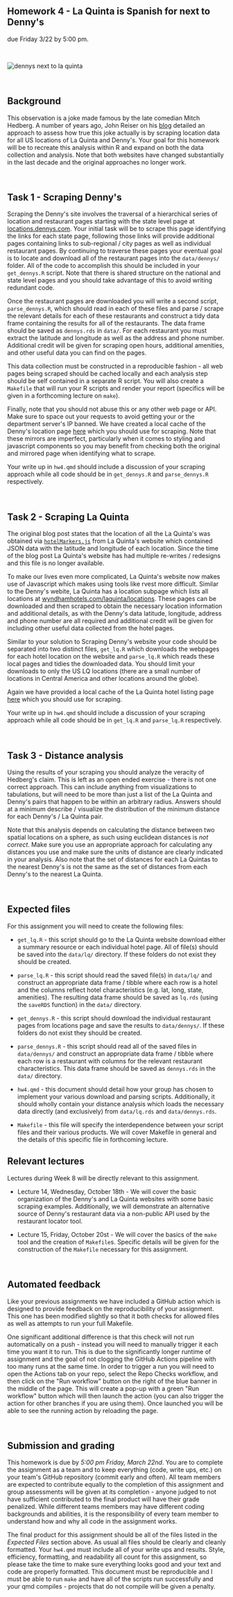 Homework 4 - La Quinta is Spanish for next to Denny's
---
due Friday 3/22 by 5:00 pm.

<br/>

![dennys next to la quinta](hedberg.jpg?raw=1)

<br/>

## Background

This observation is a joke made famous by the late comedian Mitch Hedberg. A number of years ago, John Reiser on his [blog](http://njgeo.org/2014/01/30/mitch-hedberg-and-gis/) detailed an approach to assess how true this joke actually is by scraping location data for all US locations of La Quinta and Denny's. Your goal for this homework will be to recreate this analysis within R and expand on both the data collection and analysis. Note that both websites have changed substantially in the last decade and the original approaches no longer work.

<br/>

## Task 1 - Scraping Denny's

Scraping the Denny's site involves the traversal of a hierarchical series of location and restaurant pages starting with the state level page at [locations.dennys.com](http://locations.dennys.com). Your initial task will be to scrape this page identifying the links for each state page, following those links will provide additional pages containing links to sub-regional / city pages as well as  individual restaurant pages. By continuing to traverse these pages your eventual goal is to locate and download all of the restaurant pages into the `data/dennys/` folder. All of the code to accomplish this should be included in your `get_dennys.R` script. Note that there is shared structure on the national and state level pages and you should take advantage of this to avoid writing redundant code. 

Once the restaurant pages are downloaded you will write a second script, `parse_dennys.R`, which should read in each of these files and parse / scrape the relevant details for each of these restaurants and construct a tidy data frame containing the results for all of the restaurants. The data frame should be saved as `dennys.rds` in `data/`. For each restaurant you must extract the latitude and longitude as well as the address and phone number. Additional credit will be given for scraping open hours, additional amenities, and other useful data you can find on the pages.

This data collection must be constructed in a reproducible fashion - all web pages being scraped should be cached locally and each analysis step should be self contained in a separate R script. You will also create a `Makefile` that will run your R scripts and render your report (specifics will be given in a forthcoming lecture on `make`). 

Finally, note that you should not abuse this or any other web page or API. Make sure to space out your requests to avoid getting your or the department server's IP banned. We have created a local cache of the Denny's location page [here](http://www2.stat.duke.edu/~cr173/data/dennys/locations.dennys.com/index.html) which you should use for scraping. Note that these mirrors are imperfect, particularly when it comes to styling and javascript components so you may benefit from checking both the original and mirrored page when identifying what to scrape.

Your write up in `hw4.qmd` should include a discussion of your scraping approach while all code should be in `get_dennys.R` and `parse_dennys.R` respectively.

<br/>

##  Task 2 - Scraping La Quinta

The original blog post states that the location of all the La Quinta's was obtained via [`hotelMarkers.js`](http://www.lq.com/lq/data/hotelMarkers.js) from La Quinta's website which contained JSON data with the latitude and longitude of each location. Since the time of the blog post La Quinta's website has had multiple re-writes / redesigns and this file is no longer available.

To make our lives even more complicated, La Quinta's website now makes use of Javascript which makes using tools like rvest more difficult. Similar to the Denny's webite, La Quinta has a location subpage which lists all locations at [wyndhamhotels.com/laquinta/locations](https://www.wyndhamhotels.com/laquinta/locations). These pages can be downloaded and then scraped to obtain the necessary location information and additional details, as with the Denny's data latitude, longitude, address and phone number are all required and additional credit will be given for including other useful data collected from the hotel pages.

Similar to your solution to Scraping Denny's website your code should be separated into two distinct files, `get_lq.R` which downloads the webpages for each hotel location on the website and `parse_lq.R` which reads these local pages and tidies the downloaded data. You should limit your downloads to only the US LQ locations (there are a small number of locations in Central America and other locations around the globe).

Again we have provided a local cache of the La Quinta hotel listing page [here](http://www2.stat.duke.edu/~cr173/data/lq/www.wyndhamhotels.com/laquinta/locations.html) which you should use for scraping.

Your write up in `hw4.qmd` should include a discussion of your scraping approach while all code should be in `get_lq.R` and `parse_lq.R` respectively.

<br/>

## Task 3 - Distance analysis

Using the results of your scraping you should analyze the veracity of Hedberg's claim. This is left as an open ended exercise - there is not one correct approach. This can include anything from visualizations to tabulations, but will need to be more than just a list of the La Quinta and Denny's pairs that happen to be within an arbitrary radius. Answers should at a minimum describe / visualize the distribution of the minimum distance for each Denny's / La Quinta pair.

Note that this analysis depends on calculating the distance between two spatial locations on a sphere, as such using euclidean distances is *not correct*. Make sure you use an appropriate approach for calculating any distances you use and make sure the units of distance are clearly indicated in your analysis. Also note that the set of distances for each La Quintas to the nearest Denny's is not the same as the set of distances from each Denny's to the nearest La Quinta.

<br/>

## Expected files

For this assignment you will need to create the following files:

* `get_lq.R` - this script should go to the La Quinta website download either a summary resource or each individual hotel page. All of file(s) should be saved into the `data/lq/` directory. If these folders do not exist they should be created.

* `parse_lq.R` - this script should read the saved file(s) in `data/lq/` and construct an appropriate data frame / tibble where each row is a hotel and the columns reflect hotel characteristics (e.g. lat, long, state, amenities). The resulting data frame should be saved as `lq.rds` (using the `saveRDS` function) in the `data/` directory.

* `get_dennys.R` - this script should download the individual restaurant pages from locations page and save the results to `data/dennys/`. If these folders do not exist they should be created.

* `parse_dennys.R` - this script should read all of the saved files in `data/dennys/` and construct an appropriate data frame / tibble where each row is a restaurant with columns for the relevant restaurant characteristics. This data frame should be saved as `dennys.rds` in the `data/` directory.

* `hw4.qmd` - this document should detail how your group has chosen to implement your various download and parsing scripts. Additionally, it should wholly contain your distance analysis which loads the necessary data directly (and exclusively) from `data/lq.rds` and `data/dennys.rds`.

* `Makefile` - this file will specify the interdependence between your script files and their various products. We will cover Makefile in general and the details of this specific file in forthcoming lecture.

## Relevant lectures

Lectures during Week 8 will be directly relevant to this assignment.

- Lecture 14, Wednesday, October 18th - We will cover the basic organization of the Denny's and La Quinta websites with some basic scraping examples. Additionally, we will demonstrate an alternative source of Denny's restaurant data via a non-public API used by the restaurant locator tool.

- Lecture 15, Friday, October 20st - We will cover the basics of the `make` tool and the creation of `Makefile`s. Specific details will be given for the construction of the `Makefile` necessary for this assignment.

<br/>

## Automated feedback

Like your previous assignments we have included a GitHub action which is designed to provide feedback on the reproducibility of your assignment. This one has been modified slightly so that it both checks for allowed files as well as attempts to run your full Makefile.

One significant additional difference is that this check will not run automatically on a push - instead you will need to manually trigger it each time you want it to run. This is due to the significantly longer runtime of assignment and the goal of not clogging the GitHub Actions pipeline with too many runs at the same time. In order to trigger a run you will need to open the Actions tab on your repo, select the Repo Checks workflow, and then click on the "Run workflow" button on the right of the blue banner in the middle of the page. This will create a pop-up with a green "Run workflow" button which will then launch the action (you can also trigger the action for other branches if you are using them). Once launched you will be able to see the running action by reloading the page.

<br/>

## Submission and grading

This homework is due by *5:00 pm Friday, March 22nd*. You are to complete the assignment as a team and to keep everything (code, write ups, etc.) on your team's GitHub repository (commit early and often). All team members are expected to contribute equally to the completion of this assignment and group assessments will be given at its completion - anyone judged to not have sufficient contributed to the final product will have their grade penalized. While different teams members may have different coding backgrounds and abilities, it is the responsibility of every team member to understand how and why all code in the assignment works.

The final product for this assignment should be all of the files listed in the *Expected Files* section above. As usual all files should be clearly and cleanly formatted. Your `hw4.qmd` must include all of your write ups and results. Style, efficiency, formatting, and readability all count for this assignment, so please take the time to make sure everything looks good and your text and code are properly formatted. This document must be reproducible and I must be able to run `make` and have all of the scripts run successfully and your qmd compiles - projects that do not compile will be given a penalty. 


<br/>





